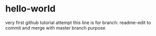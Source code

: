 # hello-world
very first github tutorial attempt
this line is for branch: readme-edit to commit and merge with master branch purpose
